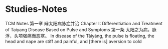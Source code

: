 # Studies-Notes
TCM Notes
第一章 辩太阳病脉症并治 
Chapter I: Differentiation and Treatment of Taiyang Disease Based on Pulse and Symptoms
第一条 太阳之为病，脉浮，头项强痛而恶寒。
In disease of the Tàiyáng, the pulse is floating, the head and nape are stiff and painful, and [there is] aversion to cold‌
